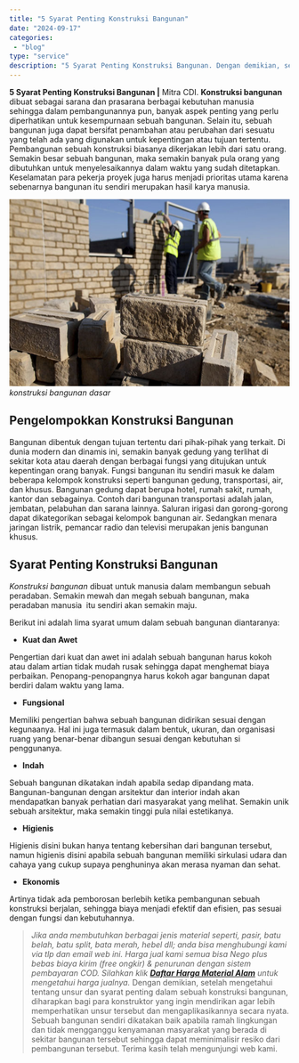 ```yaml
---
title: "5 Syarat Penting Konstruksi Bangunan"
date: "2024-09-17"
categories:
 - "blog"
type: "service"
description: "5 Syarat Penting Konstruksi Bangunan. Dengan demikian, setelah mengetahui tentang unsur dan syarat penting dalam sebuah konstruksi bangunan, diharapkan bagi..."
---
```


**5 Syarat Penting Konstruksi Bangunan |** Mitra CDI. **Konstruksi bangunan** dibuat sebagai sarana dan prasarana berbagai kebutuhan manusia sehingga dalam pembangunannya pun, banyak aspek penting yang perlu diperhatikan untuk kesempurnaan sebuah bangunan. Selain itu, sebuah bangunan juga dapat bersifat penambahan atau perubahan dari sesuatu yang telah ada yang digunakan untuk kepentingan atau tujuan tertentu. Pembangunan sebuah konstruksi biasanya dikerjakan lebih dari satu orang. Semakin besar sebuah bangunan, maka semakin banyak pula orang yang dibutuhkan untuk menyelesaikannya dalam waktu yang sudah ditetapkan. Keselamatan para pekerja proyek juga harus menjadi prioritas utama karena sebenarnya bangunan itu sendiri merupakan hasil karya manusia.

![konstruksi bangunan dasar](/images/blog/jasa-membangun-rumah.jpg)
*konstruksi bangunan dasar*

 ## Pengelompokkan Konstruksi Bangunan

Bangunan dibentuk dengan tujuan tertentu dari pihak-pihak yang terkait. Di dunia modern dan dinamis ini, semakin banyak gedung yang terlihat di sekitar kota atau daerah dengan berbagai fungsi yang ditujukan untuk kepentingan orang banyak. Fungsi bangunan itu sendiri masuk ke dalam beberapa kelompok konstruksi seperti bangunan gedung, transportasi, air, dan khusus. Bangunan gedung dapat berupa hotel, rumah sakit, rumah, kantor dan sebagainya. Contoh dari bangunan transportasi adalah jalan, jembatan, pelabuhan dan sarana lainnya. Saluran irigasi dan gorong-gorong dapat dikategorikan sebagai kelompok bangunan air. Sedangkan menara jaringan listrik, pemancar radio dan televisi merupakan jenis bangunan khusus.

 ## Syarat Penting Konstruksi Bangunan

_Konstruksi bangunan_ dibuat untuk manusia dalam membangun sebuah peradaban. Semakin mewah dan megah sebuah bangunan, maka peradaban manusia  itu sendiri akan semakin maju.

Berikut ini adalah lima syarat umum dalam sebuah bangunan diantaranya:
- **Kuat dan Awet**

Pengertian dari kuat dan awet ini adalah sebuah bangunan harus kokoh atau dalam artian tidak mudah rusak sehingga dapat menghemat biaya perbaikan. Penopang-penopangnya harus kokoh agar bangunan dapat berdiri dalam waktu yang lama.

- **Fungsional**

Memiliki pengertian bahwa sebuah bangunan didirikan sesuai dengan kegunaanya. Hal ini juga termasuk dalam bentuk, ukuran, dan organisasi ruang yang benar-benar dibangun sesuai dengan kebutuhan si penggunanya.

- **Indah**

Sebuah bangunan dikatakan indah apabila sedap dipandang mata. Bangunan-bangunan dengan arsitektur dan interior indah akan mendapatkan banyak perhatian dari masyarakat yang melihat. Semakin unik sebuah arsitektur, maka semakin tinggi pula nilai estetikanya.

- **Higienis**

Higienis disini bukan hanya tentang kebersihan dari bangunan tersebut, namun higienis disini apabila sebuah bangunan memiliki sirkulasi udara dan cahaya yang cukup supaya penghuninya akan merasa nyaman dan sehat.

- **Ekonomis**

Artinya tidak ada pemborosan berlebih ketika pembangunan sebuah konstruksi berjalan, sehingga biaya menjadi efektif dan efisien, pas sesuai dengan fungsi dan kebutuhannya.

> _Jika anda membutuhkan berbagai jenis material seperti, pasir, batu belah, batu split, bata merah, hebel dll; anda bisa menghubungi kami via tlp dan email web ini. Harga jual kami semua bisa Nego plus bebas biaya kirim (free ongkir) & penurunan dengan sistem pembayaran COD. Silahkan klik **[Daftar Harga Material Alam](/blog/daftar-harga-material-pasir-dan-batu-terlengkap)** untuk mengetahui harga jualnya._
Dengan demikian, setelah mengetahui tentang unsur dan syarat penting dalam sebuah konstruksi bangunan, diharapkan bagi para konstruktor yang ingin mendirikan agar lebih memperhatikan unsur tersebut dan mengaplikasikannya secara nyata. Sebuah bangunan sendiri dikatakan baik apabila ramah lingkungan dan tidak mengganggu kenyamanan masyarakat yang berada di sekitar bangunan tersebut sehingga dapat meminimalisir resiko dari pembangunan tersebut. Terima kasih telah mengunjungi web kami.


